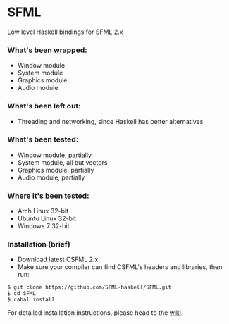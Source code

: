 SFML
====

Low level Haskell bindings for SFML 2.x

### What's been wrapped:

* Window module
* System module
* Graphics module
* Audio module

### What's been left out:

* Threading and networking, since Haskell has better alternatives

### What's been tested:

* Window module, partially
* System module, all but vectors
* Graphics module, partially
* Audio module, partially

### Where it's been tested:

* Arch Linux 32-bit
* Ubuntu Linux 32-bit
* Windows 7 32-bit

### Installation (brief)

- Download latest CSFML 2.x
- Make sure your compiler can find CSFML's headers and libraries, then run:

```
$ git clone https://github.com/SFML-haskell/SFML.git
$ cd SFML
$ cabal install
```

For detailed installation instructions, please head to the [wiki][1].

[0]: https://github.com/jeannekamikaze/SFML/blob/master/demos/demos.cabal
[1]: https://github.com/jeannekamikaze/SFML/wiki
